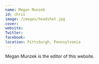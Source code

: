 ```yaml
---
name: Megan Munzek
id: chris
image: /images/headshot.jpg
cover:
website:
Twitter:
facebook:
location: Pittsburgh, Pennsylvania
---
```

Megan Munzek is the editor of this website.
